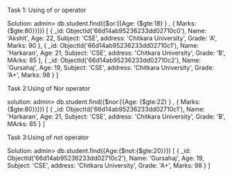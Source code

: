 Task 1: Using of or operator

Solution:
admin> db.student.find({$or:[{Age: {$gte:18} } , { Marks: {$gte:80}}]})
[
  {
    _id: ObjectId('66d14ab95236233dd02710c0'),
    Name: 'Akshit',
    Age: 22,
    Subject: 'CSE',
    address: 'Chitkara University',
    Grade: 'A',
    Marks: 90
  },
  {
    _id: ObjectId('66d14ab95236233dd02710c1'),
    Name: 'Harkaran',
    Age: 21,
    Subject: 'CSE',
    address: 'Chitkara University',
    Grade: 'B',
    MArks: 85
  },
  {
    _id: ObjectId('66d14ab95236233dd02710c2'),
    Name: 'Gursahaj',
    Age: 19,
    Subject: 'CSE',
    address: 'Chitkara University',
    Grade: 'A+',
    Marks: 98
  }
]

Task 2:Using of Nor operator

solution:
admin> db.student.find({$nor:[{Age: {$gte:22} } , { Marks: {$gte:80}}]})
[
  {
    _id: ObjectId('66d14ab95236233dd02710c1'),
    Name: 'Harkaran',
    Age: 21,
    Subject: 'CSE',
    address: 'Chitkara University',
    Grade: 'B',
    MArks: 85
  }
]

Task 3:Using of not operator

Solution:
admin> db.student.find({Age:{$not:{$gte:20}}})
[
  {
    _id: ObjectId('66d14ab95236233dd02710c2'),
    Name: 'Gursahaj',
    Age: 19,
    Subject: 'CSE',
    address: 'Chitkara University',
    Grade: 'A+',
    Marks: 98
  }
]